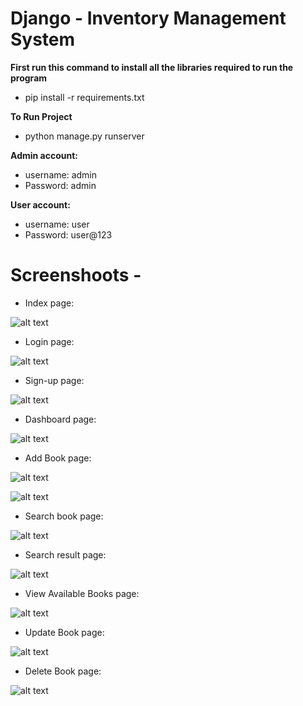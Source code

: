 # Django - Inventory Management System

<b> First run this command to install all the libraries required to run the program </b>
- pip install -r requirements.txt

<b> To Run Project </b>
- python manage.py runserver

<b> Admin account: </b>
- username: admin
- Password: admin

<b> User account: </b>
- username: user
- Password: user@123

# Screenshoots -

- Index page:

![alt text](https://github.com/runalb/Django-Library-Management-System/blob/main/screenshots/1.png)


- Login page:

![alt text](https://github.com/runalb/Django-Library-Management-System/blob/main/screenshots/2.png)


- Sign-up page:

![alt text](https://github.com/runalb/Django-Library-Management-System/blob/main/screenshots/3.png)


- Dashboard page:

![alt text](https://github.com/runalb/Django-Library-Management-System/blob/main/screenshots/4.png)


- Add Book page:

![alt text](https://github.com/runalb/Django-Library-Management-System/blob/main/screenshots/5.png)

![alt text](https://github.com/runalb/Django-Library-Management-System/blob/main/screenshots/6.png)


- Search book page:

![alt text](https://github.com/runalb/Django-Library-Management-System/blob/main/screenshots/7.png)

- Search result page:

![alt text](https://github.com/runalb/Django-Library-Management-System/blob/main/screenshots/8.png)


- View Available Books page:

![alt text](https://github.com/runalb/Django-Library-Management-System/blob/main/screenshots/9.png)


- Update Book page:

![alt text](https://github.com/runalb/Django-Library-Management-System/blob/main/screenshots/10.png)


- Delete Book page:

![alt text](https://github.com/runalb/Django-Library-Management-System/blob/main/screenshots/11.png)
